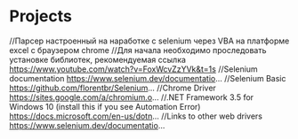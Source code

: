# Projects
//Парсер настроенный на наработке с selenium через VBA на платформе excel с браузером chrome
//Для начала необходимо проследовать установке библиотек, рекомендуемая ссылка https://www.youtube.com/watch?v=FoxWcvZzYVk&t=1s
//Selenium documentation https://www.selenium.dev/documentatio...
//Selenium Basic https://github.com/florentbr/Selenium...
//Chrome Driver https://sites.google.com/a/chromium.o...
//.NET Framework 3.5 for Windows 10 (install this if you see Automation Error) https://docs.microsoft.com/en-us/dotn...
//Links to other web drivers https://www.selenium.dev/documentatio...
